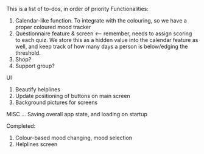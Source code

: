 This is a list of to-dos, in order of priority
Functionalities:
1) Calendar-like function. To integrate with the colouring, so we have a proper coloured mood tracker
2) Questionnaire feature & screen <-- remember, needs to assign scoring to each quiz. We store this as a hidden value into
the calendar feature as well, and keep track of how many days a person is below/edging the threshold.
3) Shop?
4) Support group?

UI
1) Beautify helplines
2) Update positioning of buttons on main screen
3) Background pictures for screens





MISC
... Saving overall app state, and loading on startup



Completed:
1) Colour-based mood changing, mood selection
2) Helplines screen